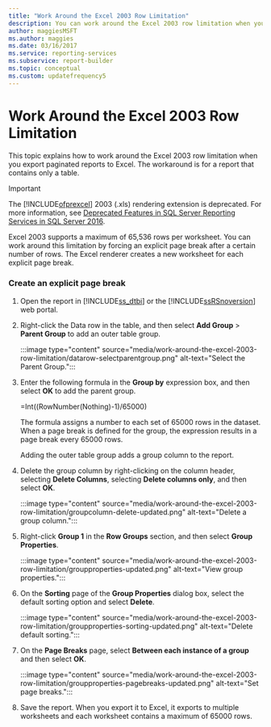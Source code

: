 ```yaml
---
title: "Work Around the Excel 2003 Row Limitation"
description: You can work around the Excel 2003 row limitation when you export paginated reports to Excel by forcing a page break after a certain number of rows.
author: maggiesMSFT
ms.author: maggies
ms.date: 03/16/2017
ms.service: reporting-services
ms.subservice: report-builder
ms.topic: conceptual
ms.custom: updatefrequency5
---
```

# Work Around the Excel 2003 Row Limitation

  This topic explains how to work around the Excel 2003 row limitation when you export paginated reports to Excel. The workaround is for a report that contains only a table.

> [!IMPORTANT]  
> The [!INCLUDE[ofprexcel](../../includes/ofprexcel-md.md)] 2003 (.xls) rendering extension is deprecated. For more information, see [Deprecated Features in SQL Server Reporting Services in SQL Server 2016](../../reporting-services/deprecated-features-in-sql-server-reporting-services-ssrs.md).

Excel 2003 supports a maximum of 65,536 rows per worksheet. You can work around this limitation by forcing an explicit page break after a certain number of rows. The Excel renderer creates a new worksheet for each explicit page break.

### Create an explicit page break

1. Open the report in [!INCLUDE[ss_dtbi](../../includes/ss-dtbi-md.md)] or the [!INCLUDE[ssRSnoversion](../../includes/ssrsnoversion-md.md)] web portal.

1. Right-click the Data row in the table, and then select **Add Group** > **Parent Group** to add an outer table group.

     :::image type="content" source="media/work-around-the-excel-2003-row-limitation/datarow-selectparentgroup.png" alt-text="Select the Parent Group.":::

1. Enter the following formula in the **Group by** expression box, and then select **OK** to add the parent group.

     =Int((RowNumber(Nothing)-1)/65000)

     The formula assigns a number to each set of 65000 rows in the dataset. When a page break is defined for the group, the expression results in a page break every 65000 rows.

     Adding the outer table group adds a group column to the report.

1. Delete the group column by right-clicking on the column header, selecting **Delete Columns**, selecting **Delete columns only**, and then select **OK**.

     :::image type="content" source="media/work-around-the-excel-2003-row-limitation/groupcolumn-delete-updated.png" alt-text="Delete a group column.":::

1. Right-click **Group 1** in the **Row Groups** section, and then select **Group Properties**.

     :::image type="content" source="media/work-around-the-excel-2003-row-limitation/groupproperties-updated.png" alt-text="View group properties.":::

1. On the **Sorting** page of the **Group Properties** dialog box, select the default sorting option and select **Delete**.

     :::image type="content" source="media/work-around-the-excel-2003-row-limitation/groupproperties-sorting-updated.png" alt-text="Delete default sorting.":::

1. On the **Page Breaks** page, select **Between each instance of a group** and then select **OK**.

     :::image type="content" source="media/work-around-the-excel-2003-row-limitation/groupproperties-pagebreaks-updated.png" alt-text="Set page breaks.":::

1. Save the report. When you export it to Excel, it exports to multiple worksheets and each worksheet contains a maximum of 65000 rows.
